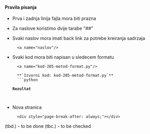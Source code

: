 #### Pravila pisanja

* Prva i zadnja linija fajla mora biti prazna
* Za naslove koristimo dvije tarabe "##"
* Svaki naslov mora imati back link za potrebe kreiranja sadrzaja
  ```
    <a name="naslov"/>
  ```
* Svaki kod mora biti napisan u sledecem formatu

  ```
    <a name="kod-205-metod-format.py"/>

    **`Izvorni kod: kod-205-metod-format.py`**
    ```python

    ```
    **`Rezultat`**
    ```

    ```
  ```

* Nova stranica
  ```
    <div style="page-break-after: always;"></div>
  ```

(tbd.) - to be done
(tbc.) - to be checked 
